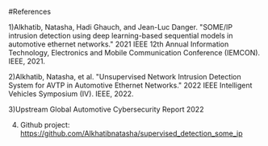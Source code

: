 #References 

1)Alkhatib, Natasha, Hadi Ghauch, and Jean-Luc Danger. "SOME/IP intrusion detection using deep learning-based sequential models in automotive ethernet networks." 2021 IEEE 12th Annual Information Technology, Electronics and Mobile Communication Conference (IEMCON). IEEE, 2021.


2)Alkhatib, Natasha, et al. "Unsupervised Network Intrusion Detection System for AVTP in Automotive Ethernet Networks." 2022 IEEE Intelligent Vehicles Symposium (IV). IEEE, 2022.


3)Upstream Global Automotive Cybersecurity Report 2022



4) Github project: https://github.com/Alkhatibnatasha/supervised_detection_some_ip
